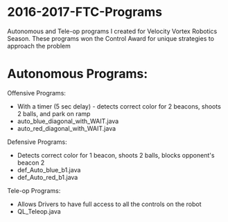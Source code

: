 # 2016-2017-FTC-Programs
Autonomous and Tele-op programs I created for Velocity Vortex Robotics Season. These programs won the Control Award for unique strategies to approach the problem

# Autonomous Programs:
Offensive Programs:
* With a timer (5 sec delay) - detects correct color for 2 beacons, shoots 2 balls, and park on ramp
 * auto_blue_diagonal_with_WAIT.java
 * auto_red_diagonal_with_WAIT.java

Defensive Programs:
* Detects correct color for 1 beacon, shoots 2 balls, blocks opponent's beacon 2
 * def_Auto_blue_b1.java
 * def_Auto_red_b1.java

Tele-op Programs:
* Allows Drivers to have full access to all the controls on the robot
 * QL_Teleop.java
